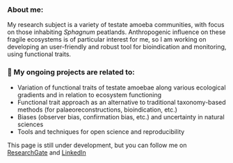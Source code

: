 ### About me:

My research subject is a variety of testate amoeba communities, with focus on those inhabiting *Sphagnum* peatlands. Anthropogenic influence on these fragile ecosystems is of particular interest for me, so I am working on developing an user-friendly and robust tool for bioindication and monitoring, using functional traits.

### 🌱 My ongoing projects are related to: 

- Variation of functional traits of testate amoebae along various ecological gradients and in relation to ecosystem functioning
- Functional trait approach as an alternative to traditional taxonomy-based methods (for palaeoreconstructions, bioindication, etc.)
- Biases (observer bias, confirmation bias, etc.) and uncertainty in natural sciences 
- Tools and techniques for open science and reproducibility

This page is still under development, but you can follow me on [ResearchGate](https://www.researchgate.net/profile/Elizaveta-Ermolaeva-2) and [LinkedIn](https://www.linkedin.com/in/elizaveta-ermolaeva-8423261a5/)
